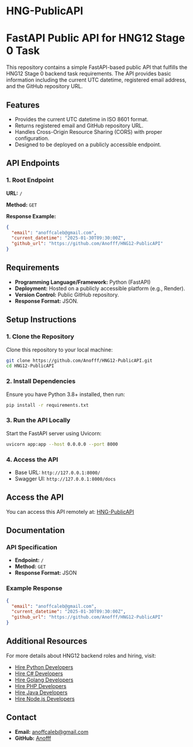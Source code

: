 # HNG-PublicAPI

# FastAPI Public API for HNG12 Stage 0 Task

This repository contains a simple FastAPI-based public API that fulfills the HNG12 Stage 0 backend task requirements. The API provides basic information including the current UTC datetime, registered email address, and the GitHub repository URL.

## Features

- Provides the current UTC datetime in ISO 8601 format.
- Returns registered email and GitHub repository URL.
- Handles Cross-Origin Resource Sharing (CORS) with proper configuration.
- Designed to be deployed on a publicly accessible endpoint.

## API Endpoints

### **1. Root Endpoint**
**URL:** `/`

**Method:** `GET`

**Response Example:**
```json
{
  "email": "anoffcaleb@gmail.com",
  "current_datetime": "2025-01-30T09:30:00Z",
  "github_url": "https://github.com/Anofff/HNG12-PublicAPI"
}
```

## Requirements

- **Programming Language/Framework:** Python (FastAPI)
- **Deployment:** Hosted on a publicly accessible platform (e.g., Render).
- **Version Control:** Public GitHub repository.
- **Response Format:** JSON.

## Setup Instructions

### **1. Clone the Repository**
Clone this repository to your local machine:
```bash
git clone https://github.com/Anofff/HNG12-PublicAPI.git
cd HNG12-PublicAPI
```

### **2. Install Dependencies**
Ensure you have Python 3.8+ installed, then run:
```bash
pip install -r requirements.txt
```

### **3. Run the API Locally**
Start the FastAPI server using Uvicorn:
```bash
uvicorn app:app --host 0.0.0.0 --port 8000
```

### **4. Access the API**
- Base URL: `http://127.0.0.1:8000/`
- Swagger UI: `http://127.0.0.1:8000/docs`


## Access the API

You can access this API remotely at: [HNG-PublicAPI](https://hng-publicapi.onrender.com)

## Documentation

### API Specification
- **Endpoint:** `/`
- **Method:** `GET`
- **Response Format:** JSON

### Example Response
```json
{
  "email": "anoffcaleb@gmail.com",
  "current_datetime": "2025-01-30T09:30:00Z",
  "github_url": "https://github.com/Anofff/HNG12-PublicAPI"
}
```

## Additional Resources

For more details about HNG12 backend roles and hiring, visit:
- [Hire Python Developers](https://hng.tech/hire/python-developers)
- [Hire C# Developers](https://hng.tech/hire/csharp-developers)
- [Hire Golang Developers](https://hng.tech/hire/golang-developers)
- [Hire PHP Developers](https://hng.tech/hire/php-developers)
- [Hire Java Developers](https://hng.tech/hire/java-developers)
- [Hire Node.js Developers](https://hng.tech/hire/nodejs-developers)

## Contact

- **Email:** anoffcaleb@gmail.com
- **GitHub:** [Anofff](https://github.com/Anofff)


